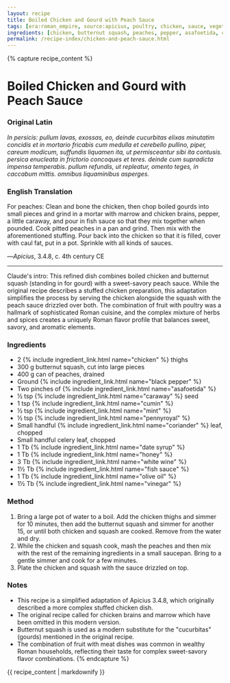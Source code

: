```yaml
---
layout: recipe
title: Boiled Chicken and Gourd with Peach Sauce
tags: [era:roman_empire, source:apicius, poultry, chicken, sauce, vegetables, fruit]
ingredients: [chicken, butternut squash, peaches, pepper, asafoetida, caraway, cumin, mint, pennyroyal, coriander, celery, date syrup, honey, white wine, fish sauce, olive oil, vinegar]
permalink: /recipe-index/chicken-and-peach-sauce.html
---
```


{% capture recipe_content %}
# Boiled Chicken and Gourd with Peach Sauce

### Original Latin
*In persicis: pullum lavas, exossas, eo, deinde cucurbitas elixas minutatim concidis et in mortario fricabis cum medulla et cerebello pullino, piper, careum modicum, suffundis liquamen ita, ut permisceantur sibi ita contusis. persica enucleata in frictorio concoques et teres. deinde cum supradicta impensa temperabis. pullum refundis, ut repleatur, omento teges, in caccabum mittis. omnibus liquaminibus asperges.*

### English Translation
For peaches: Clean and bone the chicken, then chop boiled gourds into small pieces and grind in a mortar with marrow and chicken brains, pepper, a little caraway, and pour in fish sauce so that they mix together when pounded. Cook pitted peaches in a pan and grind. Then mix with the aforementioned stuffing. Pour back into the chicken so that it is filled, cover with caul fat, put in a pot. Sprinkle with all kinds of sauces.

—*Apicius*, 3.4.8, c. 4th century CE

___

Claude's intro: This refined dish combines boiled chicken and butternut squash (standing in for gourd) with a sweet-savory peach sauce. While the original recipe describes a stuffed chicken preparation, this adaptation simplifies the process by serving the chicken alongside the squash with the peach sauce drizzled over both. The combination of fruit with poultry was a hallmark of sophisticated Roman cuisine, and the complex mixture of herbs and spices creates a uniquely Roman flavor profile that balances sweet, savory, and aromatic elements.

### Ingredients
- 2 {% include ingredient_link.html name="chicken" %} thighs
- 300 g butternut squash, cut into large pieces
- 400 g can of peaches, drained
- Ground {% include ingredient_link.html name="black pepper" %}
- Two pinches of {% include ingredient_link.html name="asafoetida" %}
- ½ tsp {% include ingredient_link.html name="caraway" %} seed
- 1 tsp {% include ingredient_link.html name="cumin" %}
- ½ tsp {% include ingredient_link.html name="mint" %}
- ½ tsp {% include ingredient_link.html name="pennyroyal" %}
- Small handful {% include ingredient_link.html name="coriander" %} leaf, chopped
- Small handful celery leaf, chopped
- 1 Tb {% include ingredient_link.html name="date syrup" %}
- 1 Tb {% include ingredient_link.html name="honey" %}
- 3 Tb {% include ingredient_link.html name="white wine" %}
- 1½ Tb {% include ingredient_link.html name="fish sauce" %}
- 1 Tb {% include ingredient_link.html name="olive oil" %}
- 1½ Tb {% include ingredient_link.html name="vinegar" %}

### Method
1. Bring a large pot of water to a boil. Add the chicken thighs and simmer for 10 minutes, then add the butternut squash and simmer for another 15, or until both chicken and squash are cooked. Remove from the water and dry.
2. While the chicken and squash cook, mash the peaches and then mix with the rest of the remaining ingredients in a small saucepan. Bring to a gentle simmer and cook for a few minutes.
3. Plate the chicken and squash with the sauce drizzled on top.

### Notes
- This recipe is a simplified adaptation of Apicius 3.4.8, which originally described a more complex stuffed chicken dish.
- The original recipe called for chicken brains and marrow which have been omitted in this modern version.
- Butternut squash is used as a modern substitute for the "cucurbitas" (gourds) mentioned in the original recipe.
- The combination of fruit with meat dishes was common in wealthy Roman households, reflecting their taste for complex sweet-savory flavor combinations.
{% endcapture %}

{{ recipe_content | markdownify }}